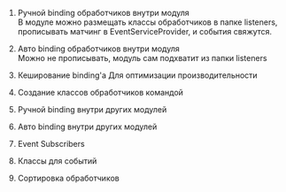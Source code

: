 1. Ручной binding обработчиков внутри модуля   
   В модуле можно размещать классы обработчиков в папке listeners, прописывать
   матчинг в EventServiceProvider, и события свяжутся.
  

2. Авто binding обработчиков внутри модуля    
   Можно не прописывать, модуль сам подхватит из папки listeners
  

3. Кеширование binding'а 
   Для оптимизации производительности
  

4. Создание классов обработчиков командой
  

5. Ручной binding внутри других модулей
  
  
6. Авто binding внутри других модулей
  

7. Event Subscribers

8. Классы для событий

9. Сортировка обработчиков